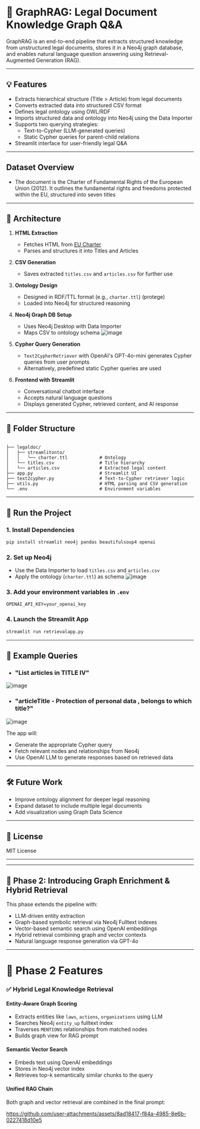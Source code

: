 # 📘 GraphRAG: Legal Document Knowledge Graph Q&A

GraphRAG is an end-to-end pipeline that extracts structured knowledge from unstructured legal documents, stores it in a Neo4j graph database, and enables natural language question answering using Retrieval-Augmented Generation (RAG).

---

## 💡 Features

- Extracts hierarchical structure (Title > Article) from legal documents
- Converts extracted data into structured CSV format
- Defines legal ontology using OWL/RDF
- Imports structured data and ontology into Neo4j using the Data Importer
- Supports two querying strategies:
  - Text-to-Cypher (LLM-generated queries)
  - Static Cypher queries for parent-child relations
- Streamlit interface for user-friendly legal Q&A

---

## Dataset Overview
- The document is the Charter of Fundamental Rights of the European Union (2012). It outlines the fundamental rights and freedoms protected within the EU, structured into seven titles
---
## 🧱 Architecture

1. **HTML Extraction**

   - Fetches HTML from [EU Charter](https://eur-lex.europa.eu/legal-content/EN/TXT/HTML/?uri=CELEX:12012P/TXT)
   - Parses and structures it into Titles and Articles

2. **CSV Generation**

   - Saves extracted `titles.csv` and `articles.csv` for further use

3. **Ontology Design**

   - Designed in RDF/TTL format (e.g., `charter.ttl`) (protege)
   - Loaded into Neo4j for structured reasoning

4. **Neo4j Graph DB Setup**

   - Uses Neo4j Desktop with Data Importer
   - Maps CSV to ontology schema
![image](https://github.com/user-attachments/assets/7b27b9db-426d-4454-90aa-bb136153ba98)

   

5. **Cypher Query Generation**

   - `Text2CypherRetriever` with OpenAI's GPT-4o-mini generates Cypher queries from user prompts
   - Alternatively, predefined static Cypher queries are used

6. **Frontend with Streamlit**

   - Conversational chatbot interface
   - Accepts natural language questions
   - Displays generated Cypher, retrieved content, and AI response

---

## 📁 Folder Structure

```

├── legaldoc/
│   ├── streamlitonto/
│   │   └── charter.ttl            # Ontology
│   └── titles.csv                 # Title hierarchy
│   └── articles.csv               # Extracted legal content
├── app.py                         # Streamlit UI
├── text2cypher.py                 # Text-to-Cypher retriever logic
├── utils.py                       # HTML parsing and CSV generation
└── .env                           # Environment variables
```

---

## 🚀 Run the Project

### 1. Install Dependencies

```bash
pip install streamlit neo4j pandas beautifulsoup4 openai
```

### 2. Set up Neo4j

- Use the Data Importer to load `titles.csv` and `articles.csv`
- Apply the ontology (`charter.ttl`) as schema
![image](https://github.com/user-attachments/assets/69f98cf9-590e-47d1-937c-1d7ad52d34af)

### 3. Add your environment variables in `.env`

```env
OPENAI_API_KEY=your_openai_key
```

### 4. Launch the Streamlit App

```bash
streamlit run retrievalapp.py
```

---

## 🧠 Example Queries

- ### "List articles in TITLE IV"
![image](https://github.com/user-attachments/assets/7bbfa304-dab2-47b7-976a-2ecd4882f886)

- ### "articleTitle - Protection of personal data , belongs to which title?"
![image](https://github.com/user-attachments/assets/9a9e2956-718a-4eae-a26f-fa96e48568d9)

The app will:

- Generate the appropriate Cypher query
- Fetch relevant nodes and relationships from Neo4j
- Use OpenAI LLM to generate responses based on retrieved data

---

## 🛠️ Future Work

- Improve ontology alignment for deeper legal reasoning
- Expand dataset to include multiple legal documents
- Add visualization using Graph Data Science

---

## 📜 License

MIT License

---

---

## 🚀 Phase 2: Introducing Graph Enrichment & Hybrid Retrieval

This phase extends the pipeline with:

- LLM-driven entity extraction
- Graph-based symbolic retrieval via Neo4j Fulltext indexes
- Vector-based semantic search using OpenAI embeddings
- Hybrid retrieval combining graph and vector contexts
- Natural language response generation via GPT-4o

---
# 🧠 Phase 2 Features

### ✅ Hybrid Legal Knowledge Retrieval

#### Entity-Aware Graph Scoring

- Extracts entities like `laws`, `actions`, `organizations` using LLM
- Searches Neo4j `entity_up` fulltext index
- Traverses `MENTIONS` relationships from matched nodes
- Builds graph view for RAG prompt

#### Semantic Vector Search

- Embeds text using OpenAI embeddings
- Stores in Neo4j vector index
- Retrieves top-k semantically similar chunks to the query

#### Unified RAG Chain

Both graph and vector retrieval are combined in the final prompt:

https://github.com/user-attachments/assets/8ad18417-f84a-4985-8e6b-0227418d10e5


